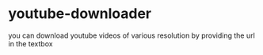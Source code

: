 # youtube-downloader
you can download youtube videos of various resolution by providing the url in the textbox